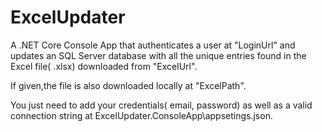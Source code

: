 # ExcelUpdater
A .NET Core Console App that authenticates a user at "LoginUrl" and updates an SQL Server database with all the unique entries found in the Excel file( .xlsx) downloaded from "ExcelUrl".

If given,the file is also downloaded locally at "ExcelPath".
 
You just need to add your credentials( email, password) as well as a valid connection string at ExcelUpdater.ConsoleApp\appsetings.json.
